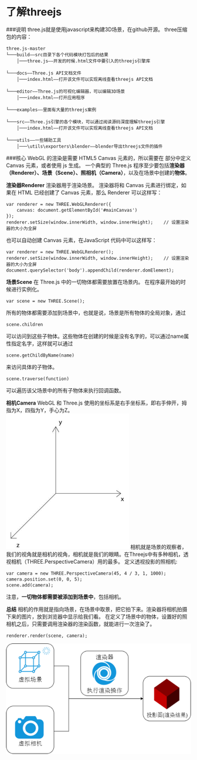 了解threejs
===================
###说明
three.js就是使用javascript来构建3D场景，在github开源。
three压缩包的内容：
```
three.js-master
└───build——src目录下各个代码模块打包后的结果
    │───three.js——开发的时候.html文件中要引入的threejs引擎库

└───docs——Three.js API文档文件
    │───index.html——打开该文件可以实现离线查看threejs API文档

└───editor——Three.js的可视化编辑器，可以编辑3D场景
    │───index.html——打开应用程序

└───examples——里面有大量的threejs案例

└───src——Three.js引擎的各个模块，可以通过阅读源码深度理解threejs引擎
    │───index.html——打开该文件可以实现离线查看threejs API文档

└───utils——一些辅助工具
    │───\utils\exporters\blender——blender导出threejs文件的插件
```
###核心
WebGL 的渲染是需要 HTML5 Canvas 元素的，所以需要在 <body> 部分中定义Canvas 元素，或者使用 js 生成。
一个典型的 Three.js 程序至少要包括**渲染器（Renderer）、场景（Scene）、照相机（Camera）**，以及在场景中创建的**物体**。

**渲染器Renderer**
渲染器用于渲染场景。
渲染器将和 Canvas 元素进行绑定，如果在 HTML 已经创建了 Canvas 元素，那么 Renderer 可以这样写：

    var renderer = new THREE.WebGLRenderer({
        canvas: document.getElementById('#mainCanvas')
    });
    renderer.setSize(window.innerWidth, window.innerHeight);    // 设置渲染器的大小为全屏
也可以自动创建 Canvas 元素，在JavaScript 代码中可以这样写：

    var renderer = new THREE.WebGLRenderer();
    renderer.setSize(window.innerWidth, window.innerHeight);    // 设置渲染器的大小为全屏
    document.querySelector('body').appendChild(renderer.domElement);

**场景Scene**
在 Three.js 中的一切物体都需要放置在场景内。
在程序最开始的时候进行实例化。

    var scene = new THREE.Scene();
所有的物体都需要添加到场景中，也就是说，场景是所有物体的全局对象，通过

    scene.children

可以访问到这些子物体。这些物体在创建的时候是没有名字的，可以通过name属性指定名字，这样就可以通过

    scene.getChildByName(name)

来访问具体的子物体。

    scene.traverse(function)

可以遍历该父场景中的所有子物体来执行回调函数。

**相机Camera**
WebGL 和 Three.js 使用的坐标系是右手坐标系，即右手伸开，拇指为X，四指为Y，手心为Z。
![](./相关文件/1.1.png)
相机就是场景的观察者，我们的视角就是相机的视角，相机就是我们的眼睛。在Threejs中有多种相机，透视相机（THREE.PerspectiveCamera）用的最多。
定义透视投影的照相机:

    var camera = new THREE.PerspectiveCamera(45, 4 / 3, 1, 1000);
    camera.position.set(0, 0, 5);
    scene.add(camera);

注意，**一切物体都需要被添加到场景中**，包括相机。

**总结**
相机的作用就是指向场景，在场景中取景，把它拍下来。渲染器将相机拍摄下来的图片，放到浏览器中显示给我们看。
在定义了场景中的物体，设置好的照相机之后，只需要调用渲染器的渲染函数，就能进行一次渲染了。

    renderer.render(scene, camera);

![](./相关文件/1.2.png)